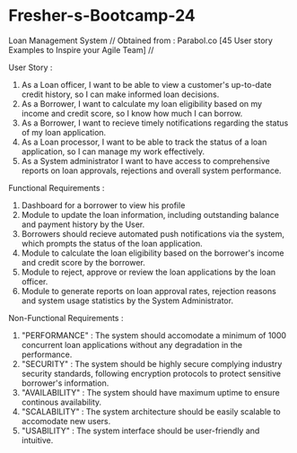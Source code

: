 # Fresher-s-Bootcamp-24

Loan Management System // Obtained from : Parabol.co [45 User story Examples to Inspire your Agile Team] // 

User Story : 

1. As a Loan officer, I want to be able to view a customer's up-to-date credit history, so I can make informed loan decisions.
2. As a Borrower, I want to calculate my loan eligibility based on my income and credit score, so I know how much I can borrow.
3. As a Borrower, I want to recieve timely notifications regarding the status of my loan application.
4. As a Loan processor, I want to be able to track the status of a loan application, so I can manage my work effectively.
5. As a System administrator I want to have access to comprehensive reports on loan approvals, rejections and overall system performance.

Functional Requirements : 

1. Dashboard for a borrower to view his profile
2. Module to update the loan information, including outstanding balance and payment history by the User.
3. Borrowers should recieve automated push notifications via the system, which prompts the status of the loan application.
4. Module to calculate the loan eligibility based on the borrower's income and credit score by the borrower.
5. Module to reject, approve or review the loan applications by the loan officer. 
6. Module to generate reports on loan approval rates, rejection reasons and system usage statistics by the System Administrator.

Non-Functional Requirements : 

1. "PERFORMANCE" : The system should accomodate a minimum of 1000 concurrent loan applications without any degradation in the performance.
2. "SECURITY" : The system should be highly secure complying industry security standards, following encryption protocols to protect sensitive borrower's information.
3. "AVAILABILITY" : The system should have maximum uptime to ensure continous availability.
4. "SCALABILITY" : The system architecture should be easily scalable to accomodate new users.
5. "USABILITY" : The system interface should be user-friendly and intuitive. 
